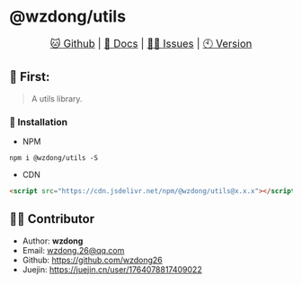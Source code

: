 # @wzdong/utils

<p align="center" style="font-size: large">
    <a href="https://github.com/wzdong26/-wzdong/tree/main/packages/utils">🐱 Github</a>
     | 
    <a href="https://github.com/wzdong26/-wzdong/tree/main/packages/utils/md/doc.md">📖 Docs</a>
     | 
    <a href="https://github.com/wzdong26/-wzdong/issues">👨‍🔧 Issues</a>
     |
    <a href="https://github.com/wzdong26/-wzdong/tree/main/packages/utils/md/version.md">🕙 Version</a>
</p>
<!-- <p align="right">
    <a href="https://github.com/wzdong26/-wzdong/tree/main/packages/utils/README_zh.md">中文</a>
    - | -
    <i>EN</i> 
</p> -->

## 📙 First:

> A utils library.

### 🔨 Installation

-   NPM

```
npm i @wzdong/utils -S
```

-   CDN

```html
<script src="https://cdn.jsdelivr.net/npm/@wzdong/utils@x.x.x"></script>
```

## 🙆‍♂️ Contributor

-   Author: **wzdong**
-   Email: wzdong.26@qq.com
-   Github: https://github.com/wzdong26
-   Juejin: https://juejin.cn/user/1764078817409022

